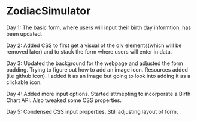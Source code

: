 # ZodiacSimulator
Day 1: The basic form, where users will input their birth day informtion, has been updated. 

Day 2: Added CSS to first get a visual of the div elements(which will be removed later) and to stack the form where users will enter in data. 

Day 3: Updated the background for the webpage and adjusted the form padding. Trying to figure out how to add an image icon. Resources added (i.e github icon). I added it as an image but going to look into adding it as a clickable icon. 

Day 4: Added more input options. Started attmepting to incorporate a Birth Chart API. Also tweaked some CSS properties.

Day 5: Condensed CSS input properties. Still adjusting layout of form. 